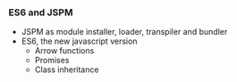 ###  ES6 and JSPM

- JSPM as module installer, loader, transpiler and bundler
- ES6, the new javascript version
    - Arrow functions
    - Promises
    - Class inheritance
    